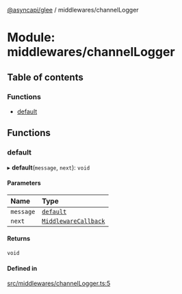[@asyncapi/glee](../README.md) / middlewares/channelLogger

# Module: middlewares/channelLogger

## Table of contents

### Functions

- [default](middlewares_channelLogger.md#default)

## Functions

### default

▸ **default**(`message`, `next`): `void`

#### Parameters

| Name | Type |
| :------ | :------ |
| `message` | [`default`](../classes/lib_message.default.md) |
| `next` | [`MiddlewareCallback`](middlewares.md#middlewarecallback) |

#### Returns

`void`

#### Defined in

[src/middlewares/channelLogger.ts:5](https://github.com/asyncapi/glee/blob/5f5040f/src/middlewares/channelLogger.ts#L5)
